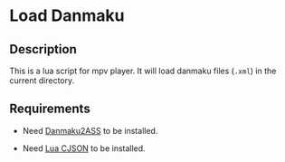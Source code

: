 # Load Danmaku


## Description

This is a lua script for mpv player. It will load danmaku files (`.xml`) in the current directory.

## Requirements

+ Need [Danmaku2ASS](https://github.com/m13253/danmaku2ass) to be installed.

+ Need [Lua CJSON](https://www.kyne.com.au/~mark/software/lua-cjson-manual.html) to be installed.
